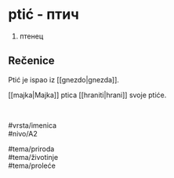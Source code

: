 # ptić - птич

1. птенец  

## Rečenice

Ptić je ispao iz [[gnezdo|gnezda]].  

[[majka|Majka]] ptica [[hraniti|hrani]] svoje ptiće.  

<br>

#vrsta/imenica  
#nivo/A2  

#tema/priroda  
#tema/životinje  
#tema/proleće  

